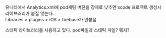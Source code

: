 유니티에서 Analytics.xml에 pod세팅 버젼을 강제로 낮추면 xcode 프로젝트 생성시 라이브러리가 붙질 않는다.  
Libraries > plugins > iOS > firebase가 안붙음

스태틱 라이브러리를 사용하고 있다. pod파일과 스태틱 파일? 뭐지?

